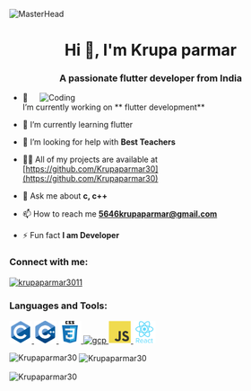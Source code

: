![MasterHead](./github-header-image%20(2).png)
<h1 align="center">Hi 👋, I'm Krupa parmar</h1>
<h3 align="center">A passionate flutter developer from India</h3>
<img align="right" alt="Coding" width="450" src="[ https://user-images.githubusercontent...](https://encrypted-tbn0.gstatic.com/images?q=tbn:ANd9GcTpzJXTGyRuVoV_FuMfawtgN5ICM9OUXXLOFdtiyOFk&s)">


- 🔭 I’m currently working on ** flutter development**

- 🌱 I’m currently learning flutter

- 🤝 I’m looking for help with **Best Teachers**

- 👨‍💻 All of my projects are available at [https://github.com/Krupaparmar30](https://github.com/Krupaparmar30)

- 💬 Ask me about **c, c++**

- 📫 How to reach me **5646krupaparmar@gmail.com**

- ⚡ Fun fact **I am Developer**

<h3 align="left">Connect with me:</h3>
<p align="left">
<a href="https://instagram.com/krupaparmar3011" target="blank"><img align="center" src="https://raw.githubusercontent.com/rahuldkjain/github-profile-readme-generator/master/src/images/icons/Social/instagram.svg" alt="krupaparmar3011" height="30" width="40" /></a>
</p>

<h3 align="left">Languages and Tools:</h3>
<p align="left"> </a> <a href="https://www.cprogramming.com/" target="_blank" rel="noreferrer"> <img src="https://raw.githubusercontent.com/devicons/devicon/master/icons/c/c-original.svg" alt="c" width="40" height="40"/> </a> <a href="https://www.w3schools.com/cpp/" target="_blank" rel="noreferrer"> <img src="https://raw.githubusercontent.com/devicons/devicon/master/icons/cplusplus/cplusplus-original.svg" alt="cplusplus" width="40" height="40"/> </a> <a href="https://www.w3schools.com/css/" target="_blank" rel="noreferrer"> <img src="https://raw.githubusercontent.com/devicons/devicon/master/icons/css3/css3-original-wordmark.svg" alt="css3" width="40" height="40"/> </a> <a href="https://cloud.google.com" target="_blank" rel="noreferrer"> <img src="https://www.vectorlogo.zone/logos/google_cloud/google_cloud-icon.svg" alt="gcp" width="40" height="40"/> </a> <a href="https://www.w3.org/html/" target="_blank" rel="noreferrer">  </a> <a href="https://developer.mozilla.org/en-US/docs/Web/JavaScript" target="_blank" rel="noreferrer"> <img src="https://raw.githubusercontent.com/devicons/devicon/master/icons/javascript/javascript-original.svg" alt="javascript" width="40" height="40"/> </a> <a href="https://reactjs.org/" target="_blank" rel="noreferrer"> <img src="https://raw.githubusercontent.com/devicons/devicon/master/icons/react/react-original-wordmark.svg" alt="react" width="40" height="40"/> </a> </p>

<p><img align="left" src="https://github-readme-stats.vercel.app/api/top-langs?username=Krupaparmar30&show_icons=true&locale=en&layout=compact" alt="Krupaparmar30" /></p>

<p>&nbsp;<img align="center" src="https://github-readme-stats.vercel.app/api?username=Krupaparmar30&show_icons=true&locale=en" alt="Krupaparmar30" /></p>

<p><img align="center" src="https://github-readme-streak-stats.herokuapp.com/?user=Krupaparmar30&" alt="Krupaparmar30" /></p>
